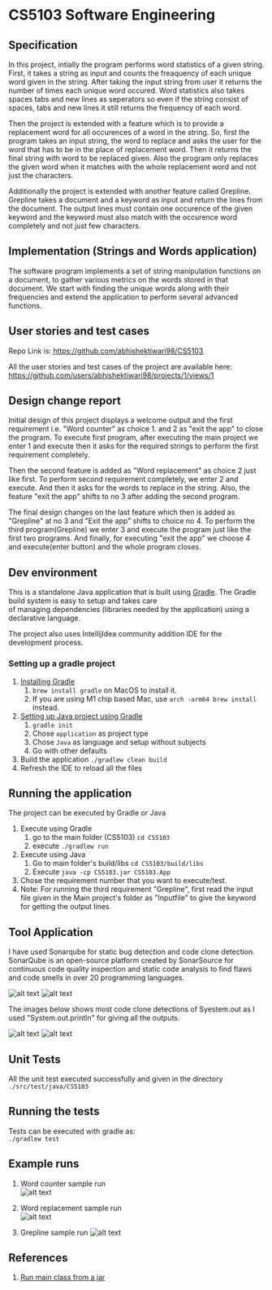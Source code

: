 # CS5103 Software Engineering

## Specification
In this project, intially the program performs word statistics of a given string. First, it takes a string as input and counts the freaquency of each unique word given in the string. After taking the input string from user it returns the number of times each unique word occured. Word statistics also takes spaces tabs and new lines as seperators so even if the string consist of spaces, tabs and new lines it still returns the frequency of each word.

Then the project is extended with a feature which is to provide a replacement word for all occurences of a word in the string. So, first the program takes an input string, the word to replace and asks the user for the word that has to be in the place of replacement word. Then it returns the final string with word to be replaced given. Also the program only replaces the given word when it matches with the whole replacement word and not just the characters.

Additionally the project is extended with another feature called Grepline. Grepline takes a document and a keyword as input and return the lines from the document. The output lines must contain one occurence of the given keyword and the keyword must also match with the occurence word completely and not just few characters.

## Implementation (Strings and Words application)
The software program implements a set of string manipulation functions on a document, to gather various metrics on the words
stored in that document. We start with finding the unique words along with their frequencies and extend the application to 
perform several advanced functions.

## User stories and test cases
Repo Link is: https://github.com/abhishektiwari98/CS5103

All the user stories and test cases of the project are available here:
https://github.com/users/abhishektiwari98/projects/1/views/1

## Design change report
Initial design of this project displays a welcome output and the first requirement i.e. "Word counter" as choice 1. and 2 as "exit the app" to close the program. To execute first program, after executing the main project we enter 1 and execute then it asks for the required strings to perform the first requirement completely.

Then the second feature is added as "Word replacement" as choice 2 just like first. To perform second requirement completely, we enter 2 and execute. And then it asks for the words to replace in the string. Also, the feature "exit the app" shifts to no 3 after adding the second program.

The final design changes on the last feature which then is added as "Grepline" at no 3 and "Exit the app" shifts to choice no 4. To perform the third program(Grepline) we enter 3 and execute the program just like the first two programs. And finally, for executing "exit the app" we choose 4 and execute(enter button) and the whole program closes.


## Dev environment
This is a standalone Java application that is built using [Gradle](https://docs.gradle.org/current/userguide/userguide.html). 
The Gradle build system is easy to setup and takes care   
of managing dependencies (libraries needed by the application) using a declarative language. 

The project also uses IntellijIdea community addition IDE for the development process. 

### Setting up a gradle project
1. [Installing Gradle](https://docs.gradle.org/current/userguide/installation.html#installing_with_a_package_manager)
   1. `brew install gradle` on MacOS to install it. 
   2. If you are using M1 chip based Mac, use `arch -arm64 brew install` instead.
2. [Setting up Java project using Gradle](https://docs.gradle.org/current/samples/sample_building_java_applications.html)
   1. `gradle init` 
   2. Chose `application` as project type 
   3. Chose `Java` as language and setup without subjects
   4. Go with other defaults 
3. Build the application
   `./gradlew clean build`
4. Refresh the IDE to reload all the files

## Running the application
The project can be executed by Gradle or Java
1. Execute using Gradle
   1. go to the main folder (CS5103) `cd CS5103`
   2. execute `./gradlew run`
2. Execute using Java
   1. Go to main folder's build/libs `cd CS5103/build/libs`
   2. Execute `java -cp CS5103.jar CS5103.App`
3. Chose the requirement number that you want to execute/test.
4. Note: For running the third requirement "Grepline", first read the input file given in the Main project's folder as "Inputfile" to give the keyword for getting the output lines.

## Tool Application
I have used Sonarqube for static bug detection and code clone detection. SonarQube is an open-source platform created by SonarSource for continuous code quality inspection and static code analysis to find flaws and code smells in over 20 programming languages.


![alt text](docs/img/Test1.png)
![alt text](docs/img/Test2.png)

The images below shows most code clone detections of Syestem.out as I used "System.out.println" for giving all the outputs.


![alt text](docs/img/Clone1.png)
![alt text](docs/img/Clone2.png)


## Unit Tests
All the unit test executed successfully and given in the directory `./src/test/java/CS5103`

## Running the tests
Tests can be executed with gradle as:  
`./gradlew test`

## Example runs  
1. Word counter sample run   
![alt text](docs/img/word-counter.png)


2. Word replacement sample run  
![alt text](docs/img/word-replacement.png)

3. Grepline sample run
![alt text](docs/img/Grepline.png)

## References 
1. [Run main class from a jar](https://stackoverflow.com/questions/5474666/how-to-run-a-class-from-jar-which-is-not-the-main-class-in-its-manifest-file)
